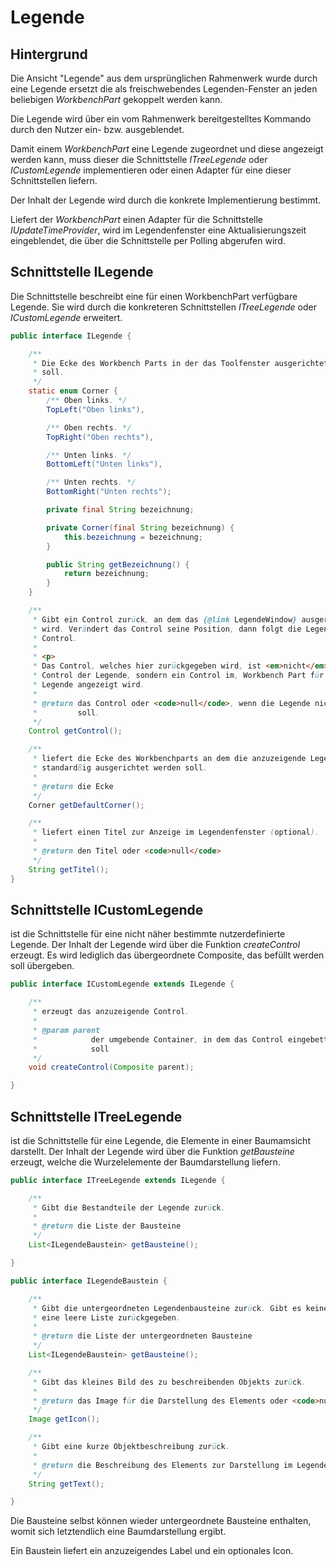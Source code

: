 # Legende

## Hintergrund

Die Ansicht "Legende" aus dem ursprünglichen Rahmenwerk wurde durch eine Legende ersetzt
die als freischwebendes Legenden-Fenster an jeden beliebigen *WorkbenchPart* gekoppelt 
werden kann.

Die Legende wird über ein vom Rahmenwerk bereitgestelltes Kommando durch den Nutzer
ein- bzw. ausgeblendet.

Damit einem *WorkbenchPart* eine Legende zugeordnet und diese angezeigt werden kann, 
muss dieser die Schnittstelle *ITreeLegende* oder *ICustomLegende* implementieren 
oder einen Adapter für eine dieser Schnittstellen liefern.

Der Inhalt der Legende wird durch die konkrete Implementierung bestimmt.

Liefert der *WorkbenchPart* einen Adapter für die Schnittstelle *IUpdateTimeProvider*,
wird im Legendenfenster eine Aktualisierungszeit eingeblendet, die über die Schnittstelle
per Polling abgerufen wird.

## Schnittstelle ILegende

Die Schnittstelle beschreibt eine für einen WorkbenchPart verfügbare Legende. Sie wird 
durch die konkreteren Schnittstellen *ITreeLegende* oder *ICustomLegende* erweitert.

```java
public interface ILegende {

    /**
     * Die Ecke des Workbench Parts in der das Toolfenster ausgerichtet werden
     * soll.
     */
    static enum Corner {
        /** Oben links. */
        TopLeft("Oben links"),

        /** Oben rechts. */
        TopRight("Oben rechts"),

        /** Unten links. */
        BottomLeft("Unten links"),

        /** Unten rechts. */
        BottomRight("Unten rechts");

        private final String bezeichnung;

        private Corner(final String bezeichnung) {
            this.bezeichnung = bezeichnung;
        }

        public String getBezeichnung() {
            return bezeichnung;
        }
    }

    /**
     * Gibt ein Control zurück, an dem das {@link LegendeWindow} ausgericht
     * wird. Verändert das Control seine Position, dann folgt die Legende dem
     * Control.
     * 
     * <p>
     * Das Control, welches hier zurückgegeben wird, ist <em>nicht</em> das
     * Control der Legende, sondern ein Control im, Workbench Part für das die
     * Legende angezeigt wird.
     * 
     * @return das Control oder <code>null</code>, wenn die Legende nicht folgen
     *         soll.
     */
    Control getControl();

    /**
     * liefert die Ecke des Workbenchparts an dem die anzuzeigende Legende
     * standardßig ausgerichtet werden soll.
     * 
     * @return die Ecke
     */
    Corner getDefaultCorner();

    /**
     * liefert einen Titel zur Anzeige im Legendenfenster (optional).
     * 
     * @return den Titel oder <code>null</code>
     */
    String getTitel();
}
```

## Schnittstelle ICustomLegende

ist die Schnittstelle für eine nicht näher bestimmte nutzerdefinierte Legende.
Der Inhalt der Legende wird über die Funktion *createControl* erzeugt. Es wird 
lediglich das übergeordnete Composite, das befüllt werden soll übergeben.

```java
public interface ICustomLegende extends ILegende {

    /**
     * erzeugt das anzuzeigende Control.
     * 
     * @param parent
     *            der umgebende Container, in dem das Control eingebettet werden
     *            soll
     */
    void createControl(Composite parent);

}
```

## Schnittstelle ITreeLegende
ist die Schnittstelle für eine Legende, die Elemente in einer Baumamsicht darstellt.
Der Inhalt der Legende wird über die Funktion *getBausteine* erzeugt, welche die 
Wurzelelemente der Baumdarstellung liefern. 

```java
public interface ITreeLegende extends ILegende {

    /**
     * Gibt die Bestandteile der Legende zurück.
     * 
     * @return die Liste der Bausteine
     */
    List<ILegendeBaustein> getBausteine();

}

public interface ILegendeBaustein {

    /**
     * Gibt die untergeordneten Legendenbausteine zurück. Gibt es keine, wird
     * eine leere Liste zurückgegeben.
     * 
     * @return die Liste der untergeordneten Bausteine
     */
    List<ILegendeBaustein> getBausteine();

    /**
     * Gibt das kleines Bild des zu beschreibenden Objekts zurück.
     * 
     * @return das Image für die Darstellung des Elements oder <code>null</code>
     */
    Image getIcon();

    /**
     * Gibt eine kurze Objektbeschreibung zurück.
     * 
     * @return die Beschreibung des Elements zur Darstellung im Legendenbaum
     */
    String getText();

}
```

Die Bausteine selbst können wieder untergeordnete Bausteine enthalten, womit sich 
letztendlich eine Baumdarstellung ergibt.

Ein Baustein liefert ein anzuzeigendes Label und ein optionales Icon.



